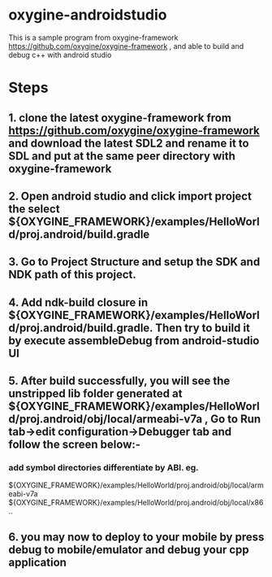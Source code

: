 # oxygine-androidstudio
This is a sample program from oxygine-framework https://github.com/oxygine/oxygine-framework , and able to build and debug c++ with android studio

# Steps
## 1. clone the latest oxygine-framework from https://github.com/oxygine/oxygine-framework and download the latest SDL2 and rename it to SDL and put at the same peer directory with oxygine-framework


## 2. Open android studio and click import project the select ${OXYGINE_FRAMEWORK}/examples/HelloWorld/proj.android/build.gradle



## 3. Go to Project Structure and setup the SDK and NDK path of this project.




## 4. Add ndk-build closure in ${OXYGINE_FRAMEWORK}/examples/HelloWorld/proj.android/build.gradle. Then try to build it by execute assembleDebug from android-studio UI






## 5. After build successfully, you will see the unstripped lib folder generated at ${OXYGINE_FRAMEWORK}/examples/HelloWorld/proj.android/obj/local/armeabi-v7a , Go to Run tab->edit configuration->Debugger tab and follow the screen below:-



### add symbol directories differentiate by ABI. eg. 
${OXYGINE_FRAMEWORK}/examples/HelloWorld/proj.android/obj/local/armeabi-v7a
${OXYGINE_FRAMEWORK}/examples/HelloWorld/proj.android/obj/local/x86
..


## 6. you may now to deploy to your mobile by press debug to mobile/emulator and debug your cpp application

